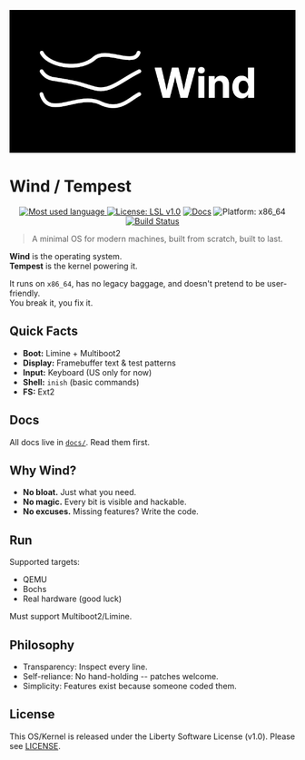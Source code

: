 ![Wind Logo (Wide Version)](logo/wind_wide.png)

# Wind / Tempest

<!-- Badges -->
<p align="center">
  <a href="https://github.com/wind-tempest/wind/tree/main/src">
    <img src="https://img.shields.io/github/languages/top/wind-tempest/wind?logo=c&label=" alt="Most used language">
  </a>
  <a href="LICENSE"><img src="https://img.shields.io/badge/license-LSL-blue.svg" alt="License: LSL v1.0"></a>
  <a href="docs/Main.md"><img src="https://img.shields.io/badge/docs-available-brightgreen.svg" alt="Docs"></a>
  <img src="https://img.shields.io/badge/platform-x86__64-lightgrey.svg" alt="Platform: x86_64">
  <a href="https://github.com/wind-tempest/wind/actions/workflows/build.yml?branch=main">
    <img src="https://github.com/wind-tempest/wind/actions/workflows/build.yml/badge.svg?branch=main" alt="Build Status">
  </a>
</p>

> A minimal OS for modern machines, built from scratch, built to last.

**Wind** is the operating system.  
**Tempest** is the kernel powering it.

It runs on `x86_64`, has no legacy baggage, and doesn't pretend to be user-friendly.  
You break it, you fix it.

## Quick Facts

- **Boot:** Limine + Multiboot2  
- **Display:** Framebuffer text & test patterns  
- **Input:** Keyboard (US only for now)  
- **Shell:** `inish` (basic commands)
- **FS:** Ext2

## Docs

All docs live in [`docs/`](docs/Main.md). Read them first.

## Why Wind?

- **No bloat.** Just what you need.  
- **No magic.** Every bit is visible and hackable.  
- **No excuses.** Missing features? Write the code.

## Run

Supported targets:

- QEMU
- Bochs
- Real hardware (good luck)

Must support Multiboot2/Limine.

## Philosophy

- Transparency: Inspect every line.
- Self-reliance: No hand-holding -- patches welcome.
- Simplicity: Features exist because someone coded them.

## License

This OS/Kernel is released under the                                Liberty Software License (v1.0). Please see [LICENSE](LICENSE).